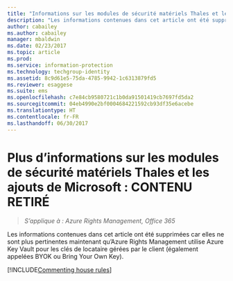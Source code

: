 ```yaml
---
title: "Informations sur les modules de sécurité matériels Thales et les ajouts de Microsoft : CONTENU RETIRÉ | Azure RMS"
description: "Les informations contenues dans cet article ont été supprimées car elles ne sont plus pertinentes maintenant qu’Azure Rights Management utilise Azure Key Vault pour les clés de locataire gérées par le client (également appelées BYOK ou Bring Your Own Key)."
author: cabailey
ms.author: cabailey
manager: mbaldwin
ms.date: 02/23/2017
ms.topic: article
ms.prod: 
ms.service: information-protection
ms.technology: techgroup-identity
ms.assetid: 8c9d61e5-75da-4785-9942-1c6313879fd5
ms.reviewer: esaggese
ms.suite: ems
ms.openlocfilehash: c7e84cb9580721c1b0da91501419cb7697fd5da2
ms.sourcegitcommit: 04eb4990e2bf0004684221592cb93df35e6acebe
ms.translationtype: HT
ms.contentlocale: fr-FR
ms.lasthandoff: 06/30/2017
---
```

# <a name="more-information-about-thales-hsms-and-microsoft-additions-retired-content"></a>Plus d’informations sur les modules de sécurité matériels Thales et les ajouts de Microsoft : CONTENU RETIRÉ

>*S’applique à : Azure Rights Management, Office 365*

Les informations contenues dans cet article ont été supprimées car elles ne sont plus pertinentes maintenant qu’Azure Rights Management utilise Azure Key Vault pour les clés de locataire gérées par le client (également appelées BYOK ou Bring Your Own Key). 

[!INCLUDE[Commenting house rules](../includes/houserules.md)]
